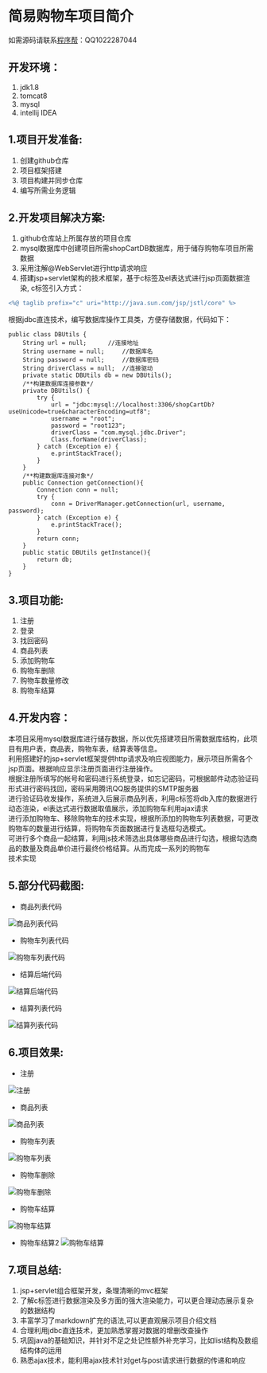 简易购物车项目简介
=


如需源码请联系[程序帮](http://ll032.cn/HZ6vHa)：QQ1022287044


开发环境：
----
1. jdk1.8
2. tomcat8
3. mysql
4. intellij IDEA

1.项目开发准备:
-----
1. 创建github仓库
2. 项目框架搭建
3. 项目构建并同步仓库
4. 编写所需业务逻辑

2.开发项目解决方案:
-----
1. github仓库站上所属存放的项目仓库
2. mysql数据库中创建项目所需shopCartDB数据库，用于储存购物车项目所需数据
4. 采用注解@WebServlet进行http请求响应
3. 搭建jsp+servlet架构的技术框架，基于c标签及el表达式进行jsp页面数据渲染,
c标签引入方式：
```diff
<%@ taglib prefix="c" uri="http://java.sun.com/jsp/jstl/core" %>
```
 根据jdbc直连技术，编写数据库操作工具类，方便存储数据，代码如下：
```
public class DBUtils {
	String url = null;		//连接地址
	String username = null;		//数据库名
	String password = null;		//数据库密码
	String driverClass = null;	//连接驱动
	private static DBUtils db = new DBUtils();
	/**构建数据库连接参数*/
	private DBUtils() {
		try {
			url = "jdbc:mysql://localhost:3306/shopCartDb?useUnicode=true&characterEncoding=utf8";
			username = "root";
			password = "root123";
			driverClass = "com.mysql.jdbc.Driver";
			Class.forName(driverClass);
		} catch (Exception e) {
			e.printStackTrace();
		}
	}
	/**构建数据库连接对象*/
	public Connection getConnection(){
		Connection conn = null;
		try {
			conn = DriverManager.getConnection(url, username, password);
		} catch (Exception e) {
			e.printStackTrace();
		}
		return conn;
	}
	public static DBUtils getInstance(){
		return db;
	}
}
```


3.项目功能:
-----
1. 注册
2. 登录
3. 找回密码
4. 商品列表
5. 添加购物车
6. 购物车删除
7. 购物车数量修改
8. 购物车结算

4.开发内容：
---

本项目采用mysql数据库进行储存数据，所以优先搭建项目所需数据库结构，此项目有用户表，商品表，购物车表，结算表等信息。<br>
利用搭建好的jsp+servlet框架提供http请求及响应视图能力，展示项目所需各个jsp页面。根据响应显示注册页面进行注册操作。<br>
根据注册所填写的帐号和密码进行系统登录，如忘记密码，可根据邮件动态验证码形式进行密码找回，密码采用腾讯QQ服务提供的SMTP服务器<br>
进行验证码收发操作，系统进入后展示商品列表，利用c标签将db入库的数据进行动态渲染，el表达式进行数据取值展示，添加购物车利用ajax请求<br>
进行添加购物车、移除购物车的技术实现，根据所添加的购物车列表数据，可更改购物车的数量进行结算，将购物车页面数据进行复选框勾选模式。<br>
可进行多个商品一起结算，利用js技术筛选出具体哪些商品进行勾选，根据勾选商品的数量及商品单价进行最终价格结算。从而完成一系列的购物车<br>
技术实现<br>

5.部分代码截图:
-----

- 商品列表代码

![商品列表代码](https://lrpimg.oss-cn-beijing.aliyuncs.com/17/1608603646560.png?Expires=3471264000&OSSAccessKeyId=LTAI4GEWgXJ37psoK3J8Kdmc&Signature=nyu48x5%2FFuW5FpmMbh%2Bu03ePVpo%3D)

- 购物车列表代码

![购物车列表代码](https://lrpimg.oss-cn-beijing.aliyuncs.com/17/1608603646564.png?Expires=3471264000&OSSAccessKeyId=LTAI4GEWgXJ37psoK3J8Kdmc&Signature=D7nRL6JSlRwP8IfOD6Ezn3%2Fba7s%3D)

- 结算后端代码

![结算后端代码](https://lrpimg.oss-cn-beijing.aliyuncs.com/17/1608603646563.png?Expires=3471264000&OSSAccessKeyId=LTAI4GEWgXJ37psoK3J8Kdmc&Signature=dxj1whu1dyo68LnAy%2Bo0rQTbRJU%3D)

- 结算列表代码

![结算列表代码](https://lrpimg.oss-cn-beijing.aliyuncs.com/17/1608603646557.png?Expires=3471264000&OSSAccessKeyId=LTAI4GEWgXJ37psoK3J8Kdmc&Signature=glKhP4qj%2BxEnGnIUNZlE%2BD6mfkk%3D)

6.项目效果:
-----
- 注册

![注册](https://lrpimg.oss-cn-beijing.aliyuncs.com/17/1608603716390.png?Expires=3471264000&OSSAccessKeyId=LTAI4GEWgXJ37psoK3J8Kdmc&Signature=R4y1tKSnxLRdb4OWYTdGvQtPddI%3D)


- 商品列表

![商品列表](https://lrpimg.oss-cn-beijing.aliyuncs.com/17/1608603716355.png?Expires=3471264000&OSSAccessKeyId=LTAI4GEWgXJ37psoK3J8Kdmc&Signature=6y7DsBf%2FOWpyTsJFoVoGScO7brw%3D)

- 购物车列表

![购物车列表](https://lrpimg.oss-cn-beijing.aliyuncs.com/17/1608603715998.png?Expires=3471264000&OSSAccessKeyId=LTAI4GEWgXJ37psoK3J8Kdmc&Signature=jvlemU6oIKE3zcyLnQY5weQ5gxo%3D)

- 购物车删除

![购物车删除](https://lrpimg.oss-cn-beijing.aliyuncs.com/17/1608603715985.png?Expires=3471264000&OSSAccessKeyId=LTAI4GEWgXJ37psoK3J8Kdmc&Signature=0FwD4qUFPJfOl8Rdy5L0ePPtXwI%3D)

- 购物车结算

![购物车结算](https://lrpimg.oss-cn-beijing.aliyuncs.com/17/1608603715988.png?Expires=3471264000&OSSAccessKeyId=LTAI4GEWgXJ37psoK3J8Kdmc&Signature=4A9yliZxdG7m0S4tEOb1TR0qkMA%3D)

- 购物车结算2
![购物车结算](https://lrpimg.oss-cn-beijing.aliyuncs.com/lrpimg2020/530502221.jpg?Expires=3471264000&OSSAccessKeyId=LTAI4GCeLZG41hnpqMP7mYMx&Signature=IoYhG0GeMFArRpM%2FQgzmp0V0SqM%3D)



7.项目总结:
-----
1. jsp+servlet组合框架开发，条理清晰的mvc框架
2. 了解c标签进行数据渲染及多方面的强大渲染能力，可以更合理动态展示复杂的数据结构
3. 丰富学习了markdown扩充的语法,可以更直观展示项目介绍文档
4. 合理利用jdbc直连技术，更加熟悉掌握对数据的增删改查操作
5. 巩固java的基础知识，并针对不足之处记性额外补充学习，比如list结构及数组结构体的运用
6. 熟悉ajax技术，能利用ajax技术针对get与post请求进行数据的传递和响应

